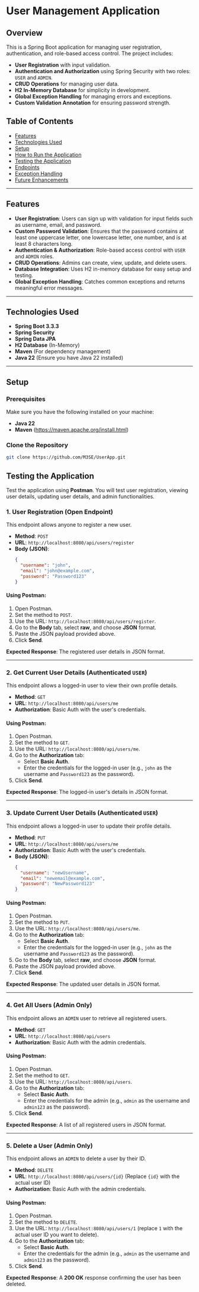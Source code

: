 # User Management Application

## Overview

This is a Spring Boot application for managing user registration, authentication, and role-based access control. The project includes:
- **User Registration** with input validation.
- **Authentication and Authorization** using Spring Security with two roles: `USER` and `ADMIN`.
- **CRUD Operations** for managing user data.
- **H2 In-Memory Database** for simplicity in development.
- **Global Exception Handling** for managing errors and exceptions.
- **Custom Validation Annotation** for ensuring password strength.

## Table of Contents
- [Features](#features)
- [Technologies Used](#technologies-used)
- [Setup](#setup)
- [How to Run the Application](#how-to-run-the-application)
- [Testing the Application](#testing-the-application)
- [Endpoints](#endpoints)
- [Exception Handling](#exception-handling)
- [Future Enhancements](#future-enhancements)

---

## Features
- **User Registration**: Users can sign up with validation for input fields such as username, email, and password.
- **Custom Password Validation**: Ensures that the password contains at least one uppercase letter, one lowercase letter, one number, and is at least 8 characters long.
- **Authentication & Authorization**: Role-based access control with `USER` and `ADMIN` roles.
- **CRUD Operations**: Admins can create, view, update, and delete users.
- **Database Integration**: Uses H2 in-memory database for easy setup and testing.
- **Global Exception Handling**: Catches common exceptions and returns meaningful error messages.

---

## Technologies Used
- **Spring Boot 3.3.3**
- **Spring Security**
- **Spring Data JPA**
- **H2 Database** (In-Memory)
- **Maven** (For dependency management)
- **Java 22** (Ensure you have Java 22 installed)

---

## Setup

### Prerequisites
Make sure you have the following installed on your machine:
- **Java 22**
- **Maven** (https://maven.apache.org/install.html)

### Clone the Repository
```bash
git clone https://github.com/M3SE/UserApp.git
```


## Testing the Application

Test the application using **Postman**. You will test user registration, viewing user details, updating user details, and admin functionalities.

### 1. User Registration (Open Endpoint)
This endpoint allows anyone to register a new user.

- **Method**: `POST`
- **URL**: `http://localhost:8080/api/users/register`
- **Body (JSON)**:
   ```json
   {
     "username": "john",
     "email": "john@example.com",
     "password": "Password123"
   }
   ```

#### Using Postman:
1. Open Postman.
2. Set the method to `POST`.
3. Use the URL: `http://localhost:8080/api/users/register`.
4. Go to the **Body** tab, select **raw**, and choose **JSON** format.
5. Paste the JSON payload provided above.
6. Click **Send**.

**Expected Response**: The registered user details in JSON format.

---

### 2. Get Current User Details (Authenticated `USER`)
This endpoint allows a logged-in user to view their own profile details.

- **Method**: `GET`
- **URL**: `http://localhost:8080/api/users/me`
- **Authorization**: Basic Auth with the user's credentials.

#### Using Postman:
1. Open Postman.
2. Set the method to `GET`.
3. Use the URL: `http://localhost:8080/api/users/me`.
4. Go to the **Authorization** tab:
    - Select **Basic Auth**.
    - Enter the credentials for the logged-in user (e.g., `john` as the username and `Password123` as the password).
5. Click **Send**.

**Expected Response**: The logged-in user's details in JSON format.

---

### 3. Update Current User Details (Authenticated `USER`)
This endpoint allows a logged-in user to update their profile details.

- **Method**: `PUT`
- **URL**: `http://localhost:8080/api/users/me`
- **Authorization**: Basic Auth with the user's credentials.
- **Body (JSON)**:
   ```json
   {
     "username": "newUsername",
     "email": "newemail@example.com",
     "password": "NewPassword123"
   }
   ```

#### Using Postman:
1. Open Postman.
2. Set the method to `PUT`.
3. Use the URL: `http://localhost:8080/api/users/me`.
4. Go to the **Authorization** tab:
    - Select **Basic Auth**.
    - Enter the credentials for the logged-in user (e.g., `john` as the username and `Password123` as the password).
5. Go to the **Body** tab, select **raw**, and choose **JSON** format.
6. Paste the JSON payload provided above.
7. Click **Send**.

**Expected Response**: The updated user details in JSON format.

---

### 4. Get All Users (Admin Only)
This endpoint allows an `ADMIN` user to retrieve all registered users.

- **Method**: `GET`
- **URL**: `http://localhost:8080/api/users`
- **Authorization**: Basic Auth with the admin credentials.

#### Using Postman:
1. Open Postman.
2. Set the method to `GET`.
3. Use the URL: `http://localhost:8080/api/users`.
4. Go to the **Authorization** tab:
    - Select **Basic Auth**.
    - Enter the credentials for the admin (e.g., `admin` as the username and `admin123` as the password).
5. Click **Send**.

**Expected Response**: A list of all registered users in JSON format.

---

### 5. Delete a User (Admin Only)
This endpoint allows an `ADMIN` to delete a user by their ID.

- **Method**: `DELETE`
- **URL**: `http://localhost:8080/api/users/{id}` (Replace `{id}` with the actual user ID)
- **Authorization**: Basic Auth with the admin credentials.

#### Using Postman:
1. Open Postman.
2. Set the method to `DELETE`.
3. Use the URL: `http://localhost:8080/api/users/1` (replace `1` with the actual user ID you want to delete).
4. Go to the **Authorization** tab:
    - Select **Basic Auth**.
    - Enter the credentials for the admin (e.g., `admin` as the username and `admin123` as the password).
5. Click **Send**.

**Expected Response**: A **200 OK** response confirming the user has been deleted.

